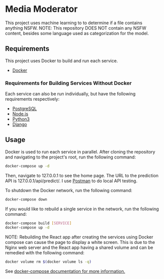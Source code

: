# Media Moderator

This project uses machine learning to to determine if a file contains anything NSFW. NOTE: This repository DOES NOT contain any NSFW content, besides some language used as categorization for the model.

## Requirements

This project uses Docker to build and run each service.

- [Docker](https://docs.docker.com/get-docker/)

### Requirements for Building Services Without Docker

Each service can also be run individually, but have the following requirements respectively:

- [PostgreSQL](https://www.postgresql.org/download/)
- [Node.js](https://nodejs.org/en/)
- [Python3](https://www.python.org/downloads/)
- [Django](https://www.djangoproject.com/download/)

## Usage

Docker is used to run each service in parallel. After cloning the repository and navigating to the project's root, run the following command:

```bash
docker-compose up -d
```

Then, navigate to 127.0.0.1 to see the home page. The URL to the prediction API is 127.0.0.1/api/predict/. I use [Postman](https://www.postman.com/) to do local API testing.

To shutdown the Docker network, run the following command:

```bash
docker-compose down
```

If you would like to rebuild a single service in the network, run the following command:

```bash
docker-compose build [SERVICE]
docker-compose up -d
```

NOTE: Rebuilding the React app after creating the services using Docker compose can cause the page to display a white screen. This is due to the Nginx web server and the React app having a shared volume and can be remedied with the following command:

```bash
docker volume rm $(docker volume ls -q)
```

See [docker-compose documentation for more information.](https://docs.docker.com/compose/)



